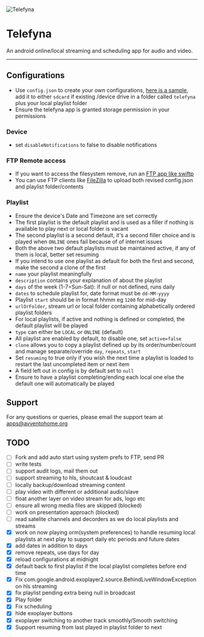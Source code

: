![Telefyna](https://avventohome.org/wp-content/uploads/2020/12/telefyna.png "Telefyna")

# Telefyna
An android online/local streaming and scheduling app for audio and video.
______

## Configurations
* Use `config.json` to create your own configurations, [here is a sample](https://github.com/avventoapps/Telefyna/blob/master/config.json), add it to either `sdcard` if existing /device drive in a folder called `telefyna` plus your local playlist folder
* Ensure the telefyna app is granted storage permission in your permissions

### Device
* set `disableNotifications` to false to disable notifications

### FTP Remote access
* If you want to access the filesystem remove, run an [FTP app like swiftp](https://f-droid.org/packages/be.ppareit.swiftp_free)
* You can use FTP clients like [FileZilla](https://filezilla-project.org/) to upload both revised config.json and playlist folder/contents

### Playlist
* Ensure the device's Date and Timezone are set correctly
* The first playlist is the default  playlist and is used as a filler if nothing is available to play next or local folder is vacant
* The second playlist is a second default, it's a second filler choice and is played when `ONLINE` ones fail because of of internet issues
* Both the above two default playlists must be maintained active, if any of them is local, better set resuming
* If you intend to use one playlist as default for both the first and second, make the second a clone of the first
* `name` your playlist meaningfully
* `description` contains your explanation of about the playlist
* `days` of the week (1-7=Sun-Sat): if null or not defined, runs daily
* `dates` to schedule playlist for, date format must be `dd-MM-yyyy`
* Playlist `start` should be in format hhmm eg `1200` for mid-day
* `urlOrFolder`, stream url or local folder containing alphabetically ordered playlist folders
* For local playlists, if active and nothing is defined or completed, the default playlist will be played
* `type` can either be `LOCAL` or `ONLINE` (default)
* All playlist are enabled by default, to disable one, set `active=false`
* `clone` allows you to copy a playlist defined up by its order/number/count and manage separate/override `day`, `repeats`, `start`
* Set `resuming` to true only if you wish the next time a playlist is loaded to restart the last uncompleted item or next item
* A field left out in config is by default set to `null`
* Ensure to have a playlist completing/ending each local one else the default one will automatically be played

## Support
For any questions or queries, please email the support team at apps@avventohome.org


## TODO
- [ ] Fork and add auto start using system prefs to FTP, send PR
- [ ] write tests
- [ ] support audit logs, mail them out
- [ ] support streaming to hls, shoutcast & loudcast
- [ ] locally backup/download streaming content
- [ ] play video with different or additional audio/slave
- [ ] float another layer on video stream for ads, logo etc
- [ ] ensure all wrong media files are skipped (blocked)
- [ ] work on presentation approach (blocked)
- [ ] read satelite channels and decorders as we do local playlists and streams
- [x] work on now playing orm(system preferences) to handle resuming local playlists at next play to support daily etc periods and future dates
- [x] add dates in addition to days
- [x] remove repeats, use days for day
- [x] reload configurations at midnight
- [x] default back to first playlist if the local playlist completes before end time
- [x] Fix com.google.android.exoplayer2.source.BehindLiveWindowException on hls streaming
- [x] fix playlist pending extra being null in broadcast
- [x] Play folder
- [x] Fix scheduling
- [x] hide exoplayer buttons
- [x] exoplayer switching to another track smoothly/Smooth switching
- [x] Support resuming from last played in playlist folder to next
